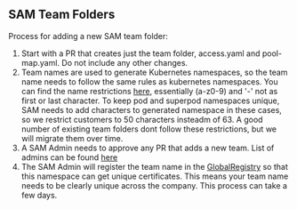 ## SAM Team Folders

Process for adding a new SAM team folder:

1. Start with a PR that creates just the team folder, access.yaml and pool-map.yaml.  Do not include any other changes.
1. Team names are used to generate Kubernetes namespaces, so the team name needs to follow the same rules as kubernetes namespaces.  You can find the name restrictions [here](https://github.com/kubernetes/community/blob/master/contributors/design-proposals/architecture/identifiers.md), essentially (a-z0-9) and '-' not as first or last character.  To keep pod and superpod namespaces unique, SAM needs to add characters to generated namespace in these cases, so we restrict customers to 50 characters insteadm of 63.  A good number of existing team folders dont follow these restrictions, but we will migrate them over time.
1. A SAM Admin needs to approve any PR that adds a new team.  List of admins can be found [here](https://git.soma.salesforce.com/sam/manifests/blob/master/access.yaml)
1. The SAM Admin will register the team name in the [GlobalRegistry](https://git.soma.salesforce.com/Infrastructure-Security/GlobalRegistry/) so that this namespace can get unique certificates.  This means your team name needs to be clearly unique across the company.  This process can take a few days.

